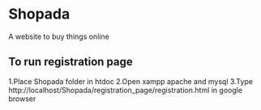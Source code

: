 # Shopada
A website to buy things online

## To run registration page
1.Place Shopada folder in htdoc
2.Open xampp apache and mysql
3.Type http://localhost/Shopada/registration_page/registration.html in google browser
